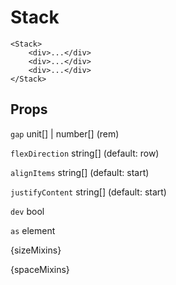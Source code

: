 # Stack

```
<Stack>
    <div>...</div>
    <div>...</div>
    <div>...</div>
</Stack>
```

## Props

`gap` unit[] | number[] (rem)

`flexDirection` string[] (default: row)

`alignItems` string[] (default: start)

`justifyContent` string[] (default: start)

`dev` bool

`as` element

{sizeMixins}

{spaceMixins}
